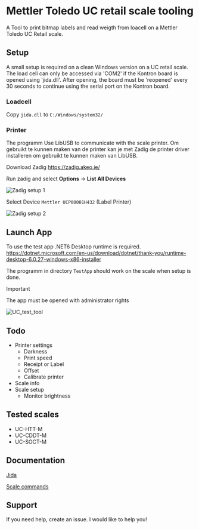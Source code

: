 # Mettler Toledo UC retail scale tooling

A Tool to print bitmap labels and read weigth from loacell on a Mettler Toledo UC Retail scale.

## Setup
A small setup is required on a clean Windows version on a UC retail scale. The load cell can only be accessed via 'COM2' if the Kontron board is opened using 'jida.dll'. After opening, the board must be 'reopened' every 30 seconds to continue using the serial port on the Kontron board.

### Loadcell
Copy `jida.dll` to `C:/Windows/system32/`

### Printer
The programm Use LibUSB to communicate with the scale printer. Om gebruikt te kunnen maken van de printer kan je met Zadig de printer driver installeren om gebruikt te kunnen maken van LibUSB.

Download Zadig https://zadig.akeo.ie/

Run zadig and select **Options** -> **List All Devices**

![Zadig setup 1](https://github.com/Lg0enga/MettlerToledoUcTestTools/blob/main/assets/Zadig_Setup_01.png)

Select Device `Mettler UCP00001H432` (Label Printer)

![Zadig setup 2](https://github.com/Lg0enga/MettlerToledoUcTestTools/blob/main/assets/Zadig_Setup_02.png)


## Launch App
To use the test app .NET6 Desktop runtime is required. 
https://dotnet.microsoft.com/en-us/download/dotnet/thank-you/runtime-desktop-6.0.27-windows-x86-installer

The programm in directory `TestApp` should work on the scale when setup is done.

> [!IMPORTANT]
> The app must be opened with administrator rights

![UC_test_tool](https://github.com/Lg0enga/MettlerToledoUcTestTools/blob/main/assets/UC_test_tool.png)

## Todo
- Printer settings
    - Darkness
    - Print speed
    - Receipt or Label
    - Offset
    - Calibrate printer 
- Scale info
- Scale setup
    - Monitor brightness


## Tested scales
- UC-HTT-M
- UC-CDDT-M
- UC-SOCT-M

## Documentation

[Jida](https://github.com/Lg0enga/MettlerToledoUcTestTools/blob/main/docs/jida32.pdf)

[Scale commands](https://github.com/Lg0enga/MettlerToledoUcTestTools/blob/main/docs/mmt.pdf)

## Support

If you need help, create an issue. I would like to help you!

